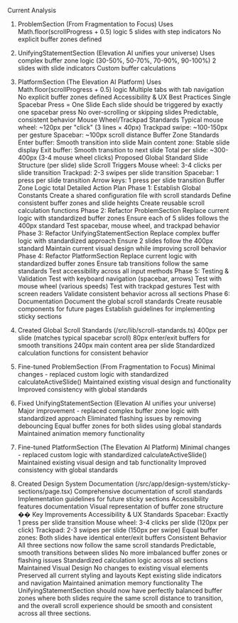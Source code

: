 Current Analysis
1. ProblemSection (From Fragmentation to Focus)
Uses Math.floor(scrollProgress + 0.5) logic
5 slides with step indicators
No explicit buffer zones defined
2. UnifyingStatementSection (Elevation AI unifies your universe)
Uses complex buffer zone logic (30-50%, 50-70%, 70-90%, 90-100%)
2 slides with slide indicators
Custom buffer calculations
3. PlatformSection (The Elevation AI Platform)
Uses Math.floor(scrollProgress + 0.5) logic
Multiple tabs with tab navigation
No explicit buffer zones defined
Accessibility & UX Best Practices
Single Spacebar Press = One Slide
Each slide should be triggered by exactly one spacebar press
No over-scrolling or skipping slides
Predictable, consistent behavior
Mouse Wheel/Trackpad Standards
Typical mouse wheel: ~120px per "click" (3 lines × 40px)
Trackpad swipe: ~100-150px per gesture
Spacebar: ~100px scroll distance
Buffer Zone Standards
Enter buffer: Smooth transition into slide
Main content zone: Stable slide display
Exit buffer: Smooth transition to next slide
Total per slide: ~300-400px (3-4 mouse wheel clicks)
Proposed Global Standard
Slide Structure (per slide)
slide
Scroll Triggers
Mouse wheel: 3-4 clicks per slide transition
Trackpad: 2-3 swipes per slide transition
Spacebar: 1 press per slide transition
Arrow keys: 1 press per slide transition
Buffer Zone Logic
total
Detailed Action Plan
Phase 1: Establish Global Constants
Create a shared configuration file with scroll standards
Define consistent buffer zones and slide heights
Create reusable scroll calculation functions
Phase 2: Refactor ProblemSection
Replace current logic with standardized buffer zones
Ensure each of 5 slides follows the 400px standard
Test spacebar, mouse wheel, and trackpad behavior
Phase 3: Refactor UnifyingStatementSection
Replace complex buffer logic with standardized approach
Ensure 2 slides follow the 400px standard
Maintain current visual design while improving scroll behavior
Phase 4: Refactor PlatformSection
Replace current logic with standardized buffer zones
Ensure tab transitions follow the same standards
Test accessibility across all input methods
Phase 5: Testing & Validation
Test with keyboard navigation (spacebar, arrows)
Test with mouse wheel (various speeds)
Test with trackpad gestures
Test with screen readers
Validate consistent behavior across all sections
Phase 6: Documentation
Document the global scroll standards
Create reusable components for future pages
Establish guidelines for implementing sticky sections


1. Created Global Scroll Standards (/src/lib/scroll-standards.ts)
400px per slide (matches typical spacebar scroll)
80px enter/exit buffers for smooth transitions
240px main content area per slide
Standardized calculation functions for consistent behavior
2. Fine-tuned ProblemSection (From Fragmentation to Focus)
Minimal changes - replaced custom logic with standardized calculateActiveSlide()
Maintained existing visual design and functionality
Improved consistency with global standards
3. Fixed UnifyingStatementSection (Elevation AI unifies your universe)
Major improvement - replaced complex buffer zone logic with standardized approach
Eliminated flashing issues by removing debouncing
Equal buffer zones for both slides using global standards
Maintained animation memory functionality
4. Fine-tuned PlatformSection (The Elevation AI Platform)
Minimal changes - replaced custom logic with standardized calculateActiveSlide()
Maintained existing visual design and tab functionality
Improved consistency with global standards
5. Created Design System Documentation (/src/app/design-system/sticky-sections/page.tsx)
Comprehensive documentation of scroll standards
Implementation guidelines for future sticky sections
Accessibility features documentation
Visual representation of buffer zone structure
�� Key Improvements
Accessibility & UX Standards
Spacebar: Exactly 1 press per slide transition
Mouse wheel: 3-4 clicks per slide (120px per click)
Trackpad: 2-3 swipes per slide (150px per swipe)
Equal buffer zones: Both slides have identical enter/exit buffers
Consistent Behavior
All three sections now follow the same scroll standards
Predictable, smooth transitions between slides
No more imbalanced buffer zones or flashing issues
Standardized calculation logic across all sections
Maintained Visual Design
No changes to existing visual elements
Preserved all current styling and layouts
Kept existing slide indicators and navigation
Maintained animation memory functionality
The UnifyingStatementSection should now have perfectly balanced buffer zones where both slides require the same scroll distance to transition, and the overall scroll experience should be smooth and consistent across all three sections.